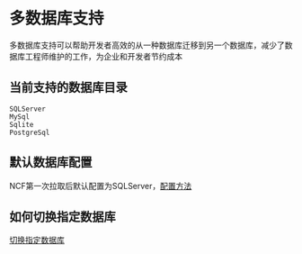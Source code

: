 # 多数据库支持

多数据库支持可以帮助开发者高效的从一种数据库迁移到另一个数据库，减少了数据库工程师维护的工作，为企业和开发者节约成本

## 当前支持的数据库目录
```
SQLServer
MySql
Sqlite
PostgreSql
```
## 默认数据库配置

NCF第一次拉取后默认配置为SQLServer，[配置方法](#sort=start&doc=database/setting.md)

## 如何切换指定数据库

[切换指定数据库](#sort=start&doc=database/appoint_database.md)